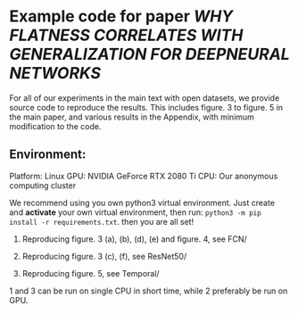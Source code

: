 # Example code for paper *WHY FLATNESS CORRELATES WITH GENERALIZATION FOR DEEPNEURAL NETWORKS*

For all of our experiments in the main text with open datasets, we provide source code to reproduce the results.
This includes figure. 3 to figure. 5 in the main paper, and various results in the Appendix, with minimum modification to the code.

## Environment:

Platform: Linux
GPU: NVIDIA GeForce RTX 2080 Ti
CPU: Our anonymous computing cluster 

We recommend using you own python3 virtual environment.
Just create and **activate** your own virtual environment, then run:
`python3 -m pip install -r requirements.txt`.
then you are all set!

1. Reproducing figure. 3 (a), (b), (d), (e) and figure. 4, see FCN/

2. Reproducing figure. 3 (c), (f), see ResNet50/

3. Reproducing figure. 5, see Temporal/

1 and 3 can be run on single CPU in short time, while 2 preferably be run on GPU. 



